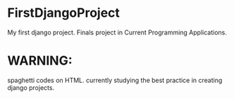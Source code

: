 # FirstDjangoProject
My first django project.
Finals project in Current Programming Applications.
# WARNING:
 spaghetti codes on HTML.
currently studying the best practice in creating django projects.
